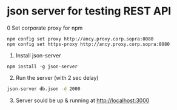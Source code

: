 # json server for testing REST API

0 Set corporate proxy for npm
```npm
npm config set proxy http://ancy.proxy.corp.sopra:8080
npm config set https-proxy http://ancy.proxy.corp.sopra:8080
```

1. Install json-server
```npm
npm install -g json-server
```
2. Run the server (with 2 sec delay)
```bash
json-server db.json -d 2000
```
3. Server sould be up & running at [http://localhost:3000](http://localhost:3000)